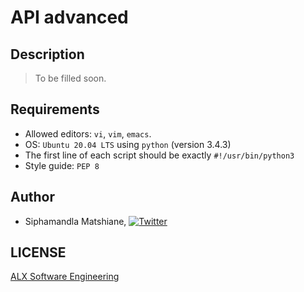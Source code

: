 # API advanced

## Description
> To be filled soon.

## Requirements
- Allowed editors: `vi`, `vim`, `emacs`.
- OS: `Ubuntu 20.04 LTS` using `python` (version 3.4.3)
- The first line of each script should be exactly `#!/usr/bin/python3`
- Style guide: `PEP 8`

## Author
* Siphamandla Matshiane, [![Twitter](https://www.google.com/url?sa=i&url=https%3A%2F%2Fuxwing.com%2Fx-social-media-logo-icon%2F&psig=AOvVaw1cCBF5JAvVkp_28qHk3CMN&ust=1710699656890000&source=images&cd=vfe&opi=89978449&ved=0CBMQjRxqFwoTCKjUkf2y-YQDFQAAAAAdAAAAABAE)](https://twitter.com/sbumatshiane916)

## LICENSE
[ALX Software Engineering](https://www.alxafrica.com/software-engineering/)
